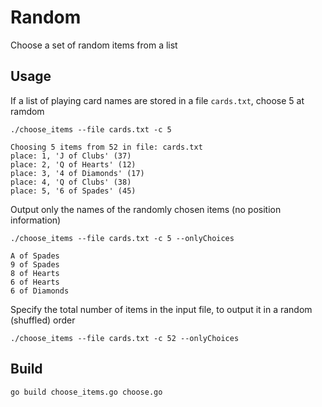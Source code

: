 # Random

Choose a set of random items from a list

## Usage

If a list of playing card names are stored in a file `cards.txt`, choose 5 at ramdom
 

```
./choose_items --file cards.txt -c 5
```

```
Choosing 5 items from 52 in file: cards.txt
place: 1, 'J of Clubs' (37)
place: 2, 'Q of Hearts' (12)
place: 3, '4 of Diamonds' (17)
place: 4, 'Q of Clubs' (38)
place: 5, '6 of Spades' (45)
```

Output only the names of the randomly chosen items (no position information)
```
./choose_items --file cards.txt -c 5 --onlyChoices
```

```
A of Spades
9 of Spades
8 of Hearts
6 of Hearts
6 of Diamonds
```

Specify the total number of items in the input file, to output it in a random (shuffled) order


```
./choose_items --file cards.txt -c 52 --onlyChoices
```

## Build

```
go build choose_items.go choose.go
```